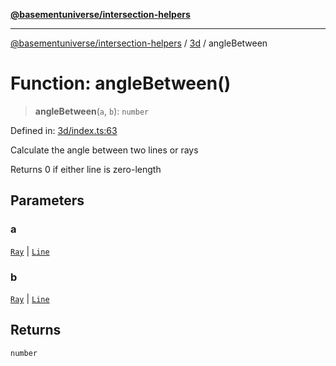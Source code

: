 [**@basementuniverse/intersection-helpers**](../../README.md)

***

[@basementuniverse/intersection-helpers](../../README.md) / [3d](../README.md) / angleBetween

# Function: angleBetween()

> **angleBetween**(`a`, `b`): `number`

Defined in: [3d/index.ts:63](https://github.com/basementuniverse/intersection-helpers/blob/ede9ecb18a1386abf90747a70ee9f16c34ce6207/src/3d/index.ts#L63)

Calculate the angle between two lines or rays

Returns 0 if either line is zero-length

## Parameters

### a

[`Ray`](../types/type-aliases/Ray.md) | [`Line`](../types/type-aliases/Line.md)

### b

[`Ray`](../types/type-aliases/Ray.md) | [`Line`](../types/type-aliases/Line.md)

## Returns

`number`
